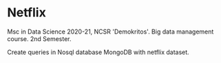 # Netflix


Msc in Data Science 2020-21, NCSR 'Demokritos'. Big data management course. 2nd Semester.

Create queries in Nosql database MongoDB with netflix dataset.

